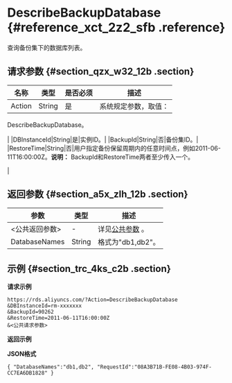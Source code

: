 # DescribeBackupDatabase {#reference_xct_2z2_sfb .reference}

查询备份集下的数据库列表。

## 请求参数 {#section_qzx_w32_12b .section}

|名称|类型|是否必须|描述|
|--|--|----|--|
|Action|String|是| 系统规定参数，取值：

 DescribeBackupDatabase。

 |
|DBInstanceId|String|是|实例ID。|
|BackupId|String|否|备份集ID。|
|RestoreTime|String|否|用户指定备份保留周期内的任意时间点，例如2011-06-11T16:00:00Z。**说明：** BackupId和RestoreTime两者至少传入一个。

|

## 返回参数 {#section_a5x_zlh_12b .section}

|参数|类型|描述|
|--|--|--|
|<公共返回参数\>|-|详见[公共参数](cn.zh-CN/API参考/使用API/公共参数.md#) 。|
|DatabaseNames|String|格式为"db1,db2"。|

## 示例 {#section_trc_4ks_c2b .section}

**请求示例**

```
https://rds.aliyuncs.com/?Action=DescribeBackupDatabase
&DBInstanceId=rm-xxxxxxx
&BackupId=90262
&RestoreTime=2011-06-11T16:00:00Z
&<公共请求参数>
```

**返回示例**

**JSON格式**

```
{ "DatabaseNames":"db1,db2", "RequestId":"08A3B71B-FE08-4B03-974F-CC7EA6DB1828" }
```

